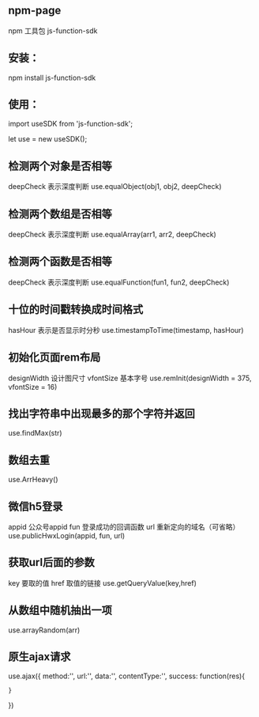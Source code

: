 ## npm-page
npm 工具包 js-function-sdk

## 安装：
npm install js-function-sdk


## 使用：
import useSDK from 'js-function-sdk';

let use = new useSDK();


## 检测两个对象是否相等
deepCheck  表示深度判断
use.equalObject(obj1, obj2, deepCheck)


## 检测两个数组是否相等
deepCheck  表示深度判断
use.equalArray(arr1, arr2, deepCheck)


## 检测两个函数是否相等
deepCheck  表示深度判断
use.equalFunction(fun1, fun2, deepCheck)


## 十位的时间戳转换成时间格式
hasHour 表示是否显示时分秒
use.timestampToTime(timestamp, hasHour)


## 初始化页面rem布局
designWidth   设计图尺寸
vfontSize     基本字号
use.remInit(designWidth = 375, vfontSize = 16)


## 找出字符串中出现最多的那个字符并返回
use.findMax(str)


## 数组去重
use.ArrHeavy()


## 微信h5登录
appid       公众号appid
fun         登录成功的回调函数
url         重新定向的域名（可省略）
use.publicHwxLogin(appid, fun, url)



## 获取url后面的参数
key         要取的值
href        取值的链接
use.getQueryValue(key,href)


## 从数组中随机抽出一项
use.arrayRandom(arr)


## 原生ajax请求
use.ajax({
    method:'',
    url:'',
    data:'',
    contentType:'',
    success: function(res){
        
    }
})